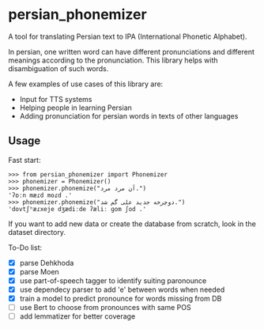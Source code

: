# persian_phonemizer
A tool for translating Persian text to IPA (International Phonetic Alphabet).

In persian, one written word can have different pronunciations and different meanings according to the pronunciation. 
This library helps with disambiguation of such words.

A few examples of use cases of this library are:
* Input for TTS systems
* Helping people in learning Persian
* Adding pronunciation for persian words in texts of other languages

## Usage

Fast start:

```
>>> from persian_phonemizer import Phonemizer
>>> phonemizer = Phonemizer()
>>> phonemizer.phonemize("آن مرد مرد.")
'ʔɒːn mæɾd moɾd .'
>>> phonemizer.phonemize("دوچرخه جدید علی گم شد.")
'dovtʃʰæɾxeje dʒædiːde ʔæliː ɡom ʃod .'
```

If you want to add new data or create the database from scratch, look in the dataset directory.

To-Do list:
- [X] parse Dehkhoda
- [X] parse Moen
- [X] use part-of-speech tagger to identify suiting paronounce
- [X] use dependecy parser to add 'e' between words when needed
- [X] train a model to predict pronounce for words missing from DB
- [ ] use Bert to choose from pronounces with same POS
- [ ] add lemmatizer for better coverage
